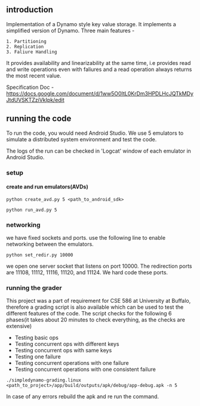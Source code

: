 ## introduction

Implementation of a Dynamo style key value storage. It implements a simplified version of Dynamo.
Three main features - 

    1. Partitioning
    2. Replication
    3. Faliure Handling

It provides availability and linearizability at the same time, i.e provides read and write operations even with faliures and a read operation always returns the most recent value.

Specification Doc - https://docs.google.com/document/d/1ww5O0ItL0KrDm3HPDLHcJQTkMDyJtdUVSKTZziVkIpk/edit


## running the code

To run the code, you would need Android Studio. We use 5 emulators to simulate a distributed system environment and test the code. 

The logs of the run can be checked in 'Logcat' window of each emulator in Android Studio. 

### setup

#### create and run emulators(AVDs)

`python create_avd.py 5 <path_to_android_sdk>`

`python run_avd.py 5`

### networking

we have fixed sockets and ports. use the following line to enable networking between the emulators. 

`python set_redir.py 10000`

we open one server socket that listens on port 10000. The redirection ports are 11108, 11112, 11116, 11120, and 11124. We hard code these ports.

### running the grader

This project was a part of requirement for CSE 586 at University at Buffalo, therefore a grading script is also available which can be used to test the different features of the code. The script checks for the following 6 phases(it takes about 20 minutes to check everything, as the checks are extensive)

- Testing basic ops
- Testing concurrent ops with different keys
- Testing concurrent ops with same keys
- Testing one failure
- Testing concurrent operations with one failure
- Testing concurrent operations with one consistent failure


`./simpledynamo-grading.linux <path_to_project>/app/build/outputs/apk/debug/app-debug.apk -n 5`

In case of any errors rebuild the apk and re run the command.
